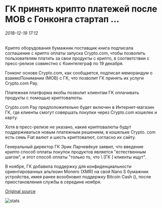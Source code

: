 # ГК принять крипто платежей после МОВ с Гонконга стартап ...

###### 2018-12-19 17:12

Крипто оборудования бумажник поставщик книга подписала соглашение с крипто оплаты запуска Crypto.com, чтобы позволить пользователям платить за свои продукты с крипто, в соответствии с пресс-релизе совместно с Коинтелеграф по 19 декабря.

Гонконг основе Crypto.com, как сообщается, подписал меморандум о взаимоПонимании (МОВ) с ГК, что позволит ГК принять их услуги Crypto.com Pay.

Платежная платформа якобы позволит клиентам ГК оплачивать продукты с помощью криптовалюты.

Crypto.com Pay предположительно будет включен в Интернет-магазин ГК, где клиенты смогут совершать покупки через Crypto.com кошелек и карту.

Хотя в пресс-релизе не указано, какие криптовалюты будут поддерживаться новым платежным решением, в кошельке Crypto. com есть семь Fiat валют и шесть криптовалют, согласно их сайту.

Генеральный директор ГК Эрик Ларчевêкуе заявил, что введение крипто способ оплаты покупок продуктов является "естественным шагом", и этот способ оплаты "только то, что \ [ГК \] клиенты ищут".

В ноябре, ГК добавила поддержку для конфиденциальности ориентированных альткоин Monero (XMR) на свой Nano S бумажник устройства, имея ранее возобновил поддержку Bitcoin Cash (), после приостановления службы в середине ноября.

[Original source](https://cointelegraph.com/news/ledger-to-accept-crypto-payments-following-mou-with-hong-kong-startup)

![stats](https://c.statcounter.com/11760860/0/a89fa40b/1/ "stats")